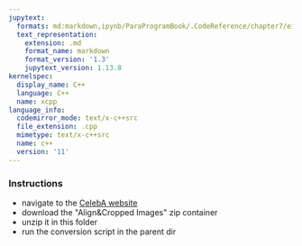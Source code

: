```yaml
---
jupytext:
  formats: md:markdown,ipynb/ParaProgramBook/.CodeReference/chapter7/eigenfaces/data/img_align_celeba/README.ipynb:notebook
  text_representation:
    extension: .md
    format_name: markdown
    format_version: '1.3'
    jupytext_version: 1.13.8
kernelspec:
  display_name: C++
  language: C++
  name: xcpp
language_info:
  codemirror_mode: text/x-c++src
  file_extension: .cpp
  mimetype: text/x-c++src
  name: c++
  version: '11'
---
```


### Instructions

- navigate to the [CelebA website](http://mmlab.ie.cuhk.edu.hk/projects/CelebA.html)
- download the "Align&Cropped Images" zip container
- unzip it in this folder
- run the conversion script in the parent dir 
